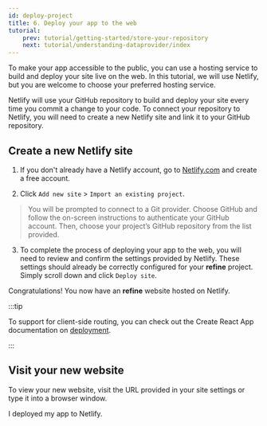 ```yaml
---
id: deploy-project
title: 6. Deploy your app to the web
tutorial:
    prev: tutorial/getting-started/store-your-repository
    next: tutorial/understanding-dataprovider/index
---
```


To make your app accessible to the public, you can use a hosting service to build and deploy your site live on the web. In this tutorial, we will use Netlify, but you are welcome to choose your preferred hosting service.

Netlify will use your GitHub repository to build and deploy your site every time you commit a change to your code. To connect your repository to Netlify, you will need to create a new Netlify site and link it to your GitHub repository.

## Create a new Netlify site

1. If you don't already have a Netlify account, go to [Netlify.com](https://www.netlify.com/) and create a free account.

2. Click `Add new site` > `Import an existing project`.

> You will be prompted to connect to a Git provider. Choose GitHub and follow the on-screen instructions to authenticate your GitHub account. Then, choose your project’s GitHub repository from the list provided.

3. To complete the process of deploying your app to the web, you will need to review and confirm the settings provided by Netlify. These settings should already be correctly configured for your **refine** project. Simply scroll down and click `Deploy site`.

Congratulations! You now have an **refine** website hosted on Netlify.

:::tip

To support for client-side routing, you can check out the Create React App documentation on [deployment](https://create-react-app.dev/docs/deployment/#netlify).

:::

## Visit your new website

To view your new website, visit the URL provided in your site settings or type it into a browser window.

<Checklist>

<ChecklistItem id="deploy-your-project">
I deployed my app to Netlify.
</ChecklistItem>

</Checklist>
